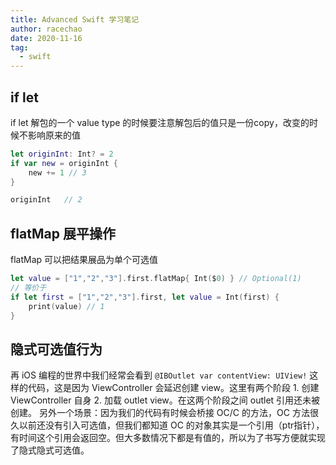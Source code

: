 ```yaml
---
title: Advanced Swift 学习笔记
author: racechao
date: 2020-11-16
tag:
  - swift
---
```


## if let
if let 解包的一个 value type 的时候要注意解包后的值只是一份copy，改变的时候不影响原来的值
```swift
let originInt: Int? = 2
if var new = originInt {
    new += 1 // 3
}

originInt   // 2
```

## flatMap 展平操作
flatMap 可以把结果展品为单个可选值
```swift
let value = ["1","2","3"].first.flatMap{ Int($0) } // Optional(1)
// 等价于
if let first = ["1","2","3"].first, let value = Int(first) {
    print(value) // 1
}
```

## 隐式可选值行为
再 iOS 编程的世界中我们经常会看到 `@IBOutlet var contentView: UIView!` 这样的代码，这是因为 ViewController 会延迟创建 view。这里有两个阶段 1. 创建 ViewController 自身 2. 加载 outlet view。在这两个阶段之间 outlet 引用还未被创建。
另外一个场景：因为我们的代码有时候会桥接 OC/C 的方法，OC 方法很久以前还没有引入可选值，但我们都知道 OC 的对象其实是一个引用（ptr指针），有时间这个引用会返回空。但大多数情况下都是有值的，所以为了书写方便就实现了隐式隐式可选值。